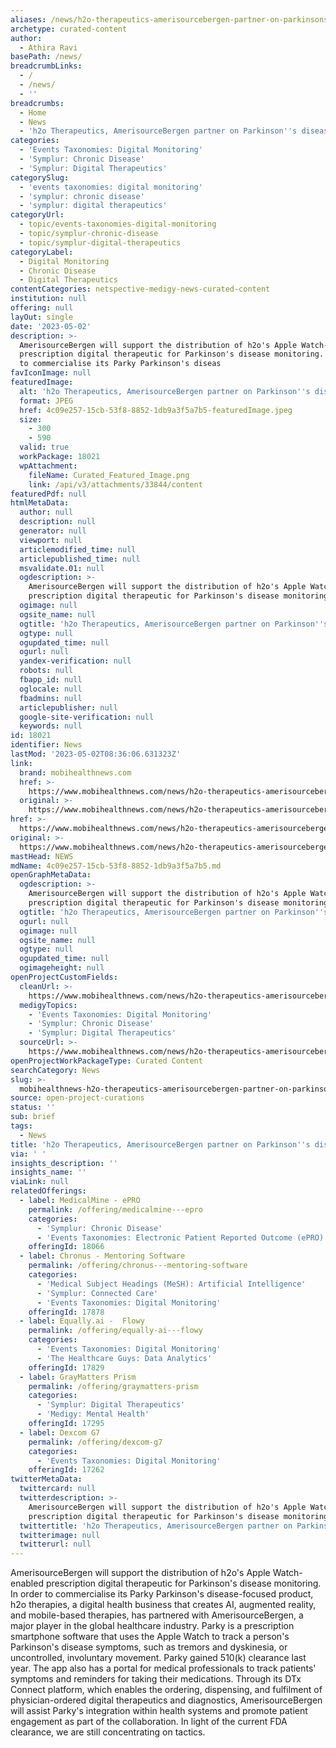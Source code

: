 ```yaml
---
aliases: /news/h2o-therapeutics-amerisourcebergen-partner-on-parkinsons-disease-app
archetype: curated-content
author:
  - Athira Ravi
basePath: /news/
breadcrumbLinks:
  - /
  - /news/
  - ''
breadcrumbs:
  - Home
  - News
  - 'h2o Therapeutics, AmerisourceBergen partner on Parkinson''s disease app'
categories:
  - 'Events Taxonomies: Digital Monitoring'
  - 'Symplur: Chronic Disease'
  - 'Symplur: Digital Therapeutics'
categorySlug:
  - 'events taxonomies: digital monitoring'
  - 'symplur: chronic disease'
  - 'symplur: digital therapeutics'
categoryUrl:
  - topic/events-taxonomies-digital-monitoring
  - topic/symplur-chronic-disease
  - topic/symplur-digital-therapeutics
categoryLabel:
  - Digital Monitoring
  - Chronic Disease
  - Digital Therapeutics
contentCategories: netspective-medigy-news-curated-content
institution: null
offering: null
layOut: single
date: '2023-05-02'
description: >-
  AmerisourceBergen will support the distribution of h2o's Apple Watch-enabled
  prescription digital therapeutic for Parkinson's disease monitoring. In order
  to commercialise its Parky Parkinson's diseas
favIconImage: null
featuredImage:
  alt: 'h2o Therapeutics, AmerisourceBergen partner on Parkinson''s disease app'
  format: JPEG
  href: 4c09e257-15cb-53f8-8852-1db9a3f5a7b5-featuredImage.jpeg
  size:
    - 300
    - 590
  valid: true
  workPackage: 18021
  wpAttachment:
    fileName: Curated_Featured_Image.png
    link: /api/v3/attachments/33844/content
featuredPdf: null
htmlMetaData:
  author: null
  description: null
  generator: null
  viewport: null
  articlemodified_time: null
  articlepublished_time: null
  msvalidate.01: null
  ogdescription: >-
    AmerisourceBergen will support the distribution of h2o's Apple Watch-enabled
    prescription digital therapeutic for Parkinson's disease monitoring.
  ogimage: null
  ogsite_name: null
  ogtitle: 'h2o Therapeutics, AmerisourceBergen partner on Parkinson''s disease app'
  ogtype: null
  ogupdated_time: null
  ogurl: null
  yandex-verification: null
  robots: null
  fbapp_id: null
  oglocale: null
  fbadmins: null
  articlepublisher: null
  google-site-verification: null
  keywords: null
id: 18021
identifier: News
lastMod: '2023-05-02T08:36:06.631323Z'
link:
  brand: mobihealthnews.com
  href: >-
    https://www.mobihealthnews.com/news/h2o-therapeutics-amerisourcebergen-partner-parkinsons-disease-app
  original: >-
    https://www.mobihealthnews.com/news/h2o-therapeutics-amerisourcebergen-partner-parkinsons-disease-app
href: >-
  https://www.mobihealthnews.com/news/h2o-therapeutics-amerisourcebergen-partner-parkinsons-disease-app
original: >-
  https://www.mobihealthnews.com/news/h2o-therapeutics-amerisourcebergen-partner-parkinsons-disease-app
mastHead: NEWS
mdName: 4c09e257-15cb-53f8-8852-1db9a3f5a7b5.md
openGraphMetaData:
  ogdescription: >-
    AmerisourceBergen will support the distribution of h2o's Apple Watch-enabled
    prescription digital therapeutic for Parkinson's disease monitoring.
  ogtitle: 'h2o Therapeutics, AmerisourceBergen partner on Parkinson''s disease app'
  ogurl: null
  ogimage: null
  ogsite_name: null
  ogtype: null
  ogupdated_time: null
  ogimageheight: null
openProjectCustomFields:
  cleanUrl: >-
    https://www.mobihealthnews.com/news/h2o-therapeutics-amerisourcebergen-partner-parkinsons-disease-app
  medigyTopics:
    - 'Events Taxonomies: Digital Monitoring'
    - 'Symplur: Chronic Disease'
    - 'Symplur: Digital Therapeutics'
  sourceUrl: >-
    https://www.mobihealthnews.com/news/h2o-therapeutics-amerisourcebergen-partner-parkinsons-disease-app
openProjectWorkPackageType: Curated Content
searchCategory: News
slug: >-
  mobihealthnews-h2o-therapeutics-amerisourcebergen-partner-on-parkinsons-disease-app
source: open-project-curations
status: ''
sub: brief
tags:
  - News
title: 'h2o Therapeutics, AmerisourceBergen partner on Parkinson''s disease app'
via: ' '
insights_description: ''
insights_name: ''
viaLink: null
relatedOfferings:
  - label: MedicalMine - ePRO
    permalink: /offering/medicalmine---epro
    categories:
      - 'Symplur: Chronic Disease'
      - 'Events Taxonomies: Electronic Patient Reported Outcome (ePRO)'
    offeringId: 18066
  - label: Chronus - Mentoring Software
    permalink: /offering/chronus---mentoring-software
    categories:
      - 'Medical Subject Headings (MeSH): Artificial Intelligence'
      - 'Symplur: Connected Care'
      - 'Events Taxonomies: Digital Monitoring'
    offeringId: 17878
  - label: Equally.ai -  Flowy
    permalink: /offering/equally-ai---flowy
    categories:
      - 'Events Taxonomies: Digital Monitoring'
      - 'The Healthcare Guys: Data Analytics'
    offeringId: 17829
  - label: GrayMatters Prism
    permalink: /offering/graymatters-prism
    categories:
      - 'Symplur: Digital Therapeutics'
      - 'Medigy: Mental Health'
    offeringId: 17295
  - label: Dexcom G7
    permalink: /offering/dexcom-g7
    categories:
      - 'Events Taxonomies: Digital Monitoring'
    offeringId: 17262
twitterMetaData:
  twittercard: null
  twitterdescription: >-
    AmerisourceBergen will support the distribution of h2o's Apple Watch-enabled
    prescription digital therapeutic for Parkinson's disease monitoring.
  twittertitle: 'h2o Therapeutics, AmerisourceBergen partner on Parkinson''s disease app'
  twitterimage: null
  twitterurl: null
---
```

<p>AmerisourceBergen will support the distribution of h2o's Apple Watch-enabled prescription digital therapeutic for Parkinson's disease monitoring. In order to commercialise its Parky Parkinson's disease-focused product, h2o therapies, a digital health business that creates AI, augmented reality, and mobile-based therapies, has partnered with AmerisourceBergen, a major player in the global healthcare industry. Parky is a prescription smartphone software that uses the Apple Watch to track a person's Parkinson's disease symptoms, such as tremors and dyskinesia, or uncontrolled, involuntary movement. Parky gained 510(k) clearance last year. The app also has a portal for medical professionals to track patients' symptoms and reminders for taking their medications. Through its DTx Connect platform, which enables the ordering, dispensing, and fulfilment of physician-ordered digital therapeutics and diagnostics, AmerisourceBergen will assist Parky's integration within health systems and promote patient engagement as part of the collaboration. In light of the current FDA clearance, we are still concentrating on tactics.</p>
